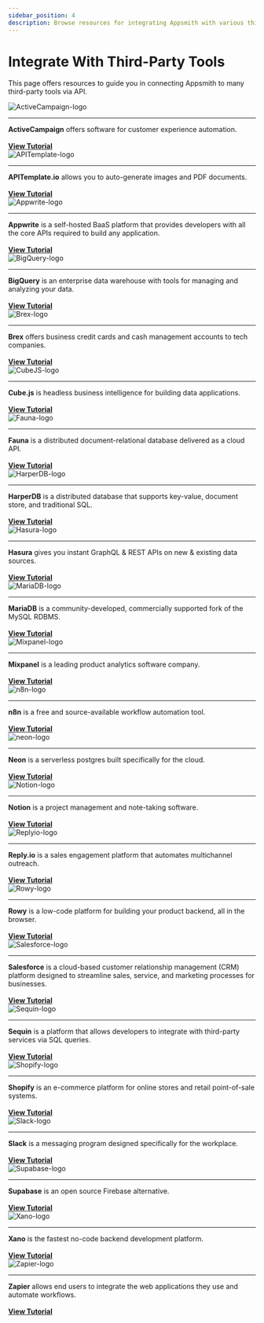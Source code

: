 ```yaml
---
sidebar_position: 4
description: Browse resources for integrating Appsmith with various third-party API datasources.
---
```


# Integrate With Third-Party Tools

This page offers resources to guide you in connecting Appsmith to many third-party tools via API.

<div className="containerGrid">
    <div className="containerColumnSampleApp columnGrid column-one" style={{padding:"20px"}}>
        <div className="containerCol">
            <img className="containerImage" src="/img/activecampaign_logo.jpeg" alt="ActiveCampaign-logo"/>
        </div> <hr/>
        <div className="containerDescription"><strong>ActiveCampaign</strong> offers software for customer experience automation.<br/><br/>  </div>
        <div className="containerTutorialLink"><a href="https://www.appsmith.com/blog/connecting-mixpanel-reply-io-and-activecampaign-using-appsmith-to-engage-with-your-users"><strong >View Tutorial </strong></a></div>
    </div>
    <div className="containerColumnSampleApp columnGrid column-two" style={{padding:"20px"}}>
        <div className="containerCol">
            <img className="containerImage" src="/img/apitemplate-logo.png" alt="APITemplate-logo"/>
        </div> <hr/>
        <div className="containerDescription"><strong>APITemplate.io</strong> allows you to auto-generate images and PDF documents.<br/><br/> </div>
         <div className="containerTutorialLink"><a href="https://www.appsmith.com/blog/build-a-tool-to-generate-pdf-files-with-apitemplate-and-n8n"><strong>View Tutorial</strong> </a></div>
    </div>
    <div className="containerColumnSampleApp columnGrid column-three" style={{padding:"20px"}}>
        <div className="containerCol">
            <img className="containerImage" src="/img/appwrite-logo_DGkbk_MxO.png" alt="Appwrite-logo"/>
        </div> <hr/>
        <div className="containerDescription"><strong>Appwrite</strong> is a self-hosted BaaS platform that provides developers with all the  core APIs required to build any application.<br/><br/></div>
         <div className="containerTutorialLink"><a href="https://www.youtube.com/watch?v=uENmCvSusMI"><strong>View Tutorial</strong></a> </div>
    </div>
</div>

<div className="containerGrid">
    <div className="containerColumnSampleApp columnGrid column-one" style={{padding:"20px"}}>
        <div className="containerCol">
            <img className="containerImage" src="/img/bigquery-logo.png" alt="BigQuery-logo"/>
        </div> <hr/>
        <div className="containerDescription"><strong>BigQuery</strong> is an enterprise data warehouse with tools for managing and analyzing your data.<br/><br/>  </div>
        <div className="containerTutorialLink"><a href="https://www.appsmith.com/blog/integrate-bigquery"><strong >View Tutorial </strong></a></div>
    </div>
    <div className="containerColumnSampleApp columnGrid column-two" style={{padding:"20px"}}>
        <div className="containerCol">
            <img className="containerImage" src="/img/brex-logo_CNZYG94J4.png" alt="Brex-logo"/>
        </div> <hr/>
        <div className="containerDescription"><strong>Brex</strong> offers business credit cards and cash management accounts to tech companies.<br/><br/>  </div>
        <div className="containerTutorialLink"><a href="https://www.youtube.com/watch?v=3WSLex6f3yM"><strong >View Tutorial </strong></a></div>
    </div>
    <div className="containerColumnSampleApp columnGrid column-three" style={{padding:"20px"}}>
        <div className="containerCol">
            <img className="containerImage" src="/img/cube-logo_S50__hLNq.jpeg" alt="CubeJS-logo"/>
        </div> <hr/>
        <div className="containerDescription"><strong>Cube.js</strong> is headless business intelligence for building data applications. <br/><br/> </div>
         <div className="containerTutorialLink"><a href="https://www.appsmith.com/blog/building-an-appsmith-dashboard-with-cube"><strong>View Tutorial</strong> </a></div>
    </div>
</div>

<div className="containerGrid">
    <div className="containerColumnSampleApp columnGrid column-one" style={{padding:"20px"}}>
        <div className="containerCol">
            <img className="containerImage" src="/img/fauna-logo_jSlqC25LH.jpeg" alt="Fauna-logo"/>
        </div> <hr/>
        <div className="containerDescription"><strong>Fauna</strong> is a distributed document-relational database delivered as a cloud API.<br/><br/></div>
         <div className="containerTutorialLink"><a href="https://www.youtube.com/watch?v=RQraazjdcac"><strong>View Tutorial</strong></a> </div>
    </div>
    <div className="containerColumnSampleApp columnGrid column-two" style={{padding:"20px"}}>
        <div className="containerCol">
            <img className="containerImage" src="/img/HarperDB-Logo_GLE5XlPJ6.png" alt="HarperDB-logo"/>
        </div> <hr/>
        <div className="containerDescription"><strong>HarperDB</strong> is a distributed database that supports key-value, document store, and traditional SQL.<br/><br/>  </div>
        <div className="containerTutorialLink"><a href="https://www.appsmith.com/blog/building-an-inventory-management-tool-using-harperdb"><strong >View Tutorial </strong></a></div>
    </div>
    <div className="containerColumnSampleApp columnGrid column-three" style={{padding:"20px"}}>
        <div className="containerCol">
            <img className="containerImage" src="/img/hasura-logo_T6L3JlHSt.png" alt="Hasura-logo"/>
        </div> <hr/>
        <div className="containerDescription"><strong>Hasura</strong> gives you instant GraphQL &#x26; REST APIs on new &#x26; existing data sources. <br/><br/> </div>
         <div className="containerTutorialLink"><a href="https://www.appsmith.com/blog/e-commerce-order-management-dashboard-with-hasura-and-graphql"><strong>View Tutorial</strong> </a></div>
    </div>
</div>

<div className="containerGrid">
    <div className="containerColumnSampleApp columnGrid column-one" style={{padding:"20px"}}>
        <div className="containerCol">
            <img className="containerImage" src="/img/MariaDB-logo_kP1myud8_.png" alt="MariaDB-logo"/>
        </div> <hr/>
        <div className="containerDescription"><strong>MariaDB</strong> is a community-developed, commercially supported fork of the MySQL RDBMS.<br/><br/></div>
         <div className="containerTutorialLink"><a href="https://www.youtube.com/watch?v=2DfCLf5ELN8"><strong>View Tutorial</strong></a> </div>
    </div>
    <div className="containerColumnSampleApp columnGrid column-two" style={{padding:"20px"}}>
        <div className="containerCol">
            <img className="containerImage" src="/img/mixpanel-logo_nLTAstL7N.jpeg" alt="Mixpanel-logo"/>
        </div> <hr/>
        <div className="containerDescription"><strong>Mixpanel</strong> is a leading product analytics software company.<br/><br/>  </div>
        <div className="containerTutorialLink"><a href="https://www.appsmith.com/blog/connecting-mixpanel-reply-io-and-activecampaign-using-appsmith-to-engage-with-your-users"><strong >View Tutorial </strong></a></div>
    </div>
    <div className="containerColumnSampleApp columnGrid column-three" style={{padding:"20px"}}>
        <div className="containerCol">
            <img className="containerImage" src="/img/n8n-logo_8BFnDWE3s.png" alt="n8n-logo"/>
        </div> <hr/>
        <div className="containerDescription"><strong>n8n</strong> is a free and source-available workflow automation tool. <br/><br/> </div>
         <div className="containerTutorialLink"><a href="https://www.appsmith.com/blog/building-an-employee-survey-dashboard-with-supabase-and-n8n"><strong>View Tutorial</strong> </a></div>
    </div>
</div>

<div className="containerGrid">
    <div className="containerColumnSampleApp columnGrid column-one" style={{padding:"20px"}}>
        <div className="containerCol">
            <img className="containerImage" src="/img/neon.png" alt="neon-logo"/>
        </div> <hr/>
        <div className="containerDescription"><strong>Neon</strong> is a serverless postgres built specifically for the cloud. <br/><br/> </div>
         <div className="containerTutorialLink"><a href="https://community.appsmith.com/tutorial/build-powerful-and-scalable-tools-appsmith-and-neon"><strong>View Tutorial</strong> </a></div>
    </div>
    <div className="containerColumnSampleApp columnGrid column-two" style={{padding:"20px"}}>
        <div className="containerCol">
            <img className="containerImage" src="/img/notion-logo_nw3DY5mWz.png" alt="Notion-logo"/>
        </div> <hr/>
        <div className="containerDescription"><strong>Notion</strong> is a project management and note-taking software.<br/><br/></div>
         <div className="containerTutorialLink"><a href="https://www.appsmith.com/blog/using-the-notion-api-to-build-a-content-management-system"><strong>View Tutorial</strong></a> </div>
    </div>
    <div className="containerColumnSampleApp columnGrid column-three" style={{padding:"20px"}}>
        <div className="containerCol">
            <img className="containerImage" src="/img/replyto-logo_6yaZHFIeU.jpeg" alt="Replyio-logo"/>
        </div> <hr/>
        <div className="containerDescription"><strong>Reply.io</strong> is a sales engagement platform that automates multichannel outreach.<br/><br/>  </div>
        <div className="containerTutorialLink"><a href="https://www.appsmith.com/blog/connecting-mixpanel-reply-io-and-activecampaign-using-appsmith-to-engage-with-your-users"><strong >View Tutorial </strong></a></div>
    </div>
</div>

<div className="containerGrid">
    <div className="containerColumnSampleApp columnGrid column-one" style={{padding:"20px"}}>
        <div className="containerCol">
            <img className="containerImage" src="/img/rowy-logo_pkqwXawrdl.png" alt="Rowy-logo"/>
        </div> <hr/>
        <div className="containerDescription"><strong>Rowy</strong> is a low-code platform for building your product backend, all in the browser. <br/><br/> </div>
         <div className="containerTutorialLink"><a href="https://www.youtube.com/watch?v=m-vSQRrar8A"><strong>View Tutorial</strong> </a></div>
    </div>
    <div className="containerColumnSampleApp columnGrid column-two" style={{padding:"20px"}}>
        <div className="containerCol">
            <img className="containerImage" src="/img/Salesforce-logo.png" alt="Salesforce-logo"/>
        </div> <hr/>
        <div className="containerDescription"><strong>Salesforce</strong> is a cloud-based customer relationship management (CRM) platform designed to streamline sales, service, and marketing processes for businesses. <br/><br/> </div>
         <div className="containerTutorialLink"><a href="https://community.appsmith.com/tutorial/how-integrate-salesforce-oauth2-appsmith"><strong>View Tutorial</strong> </a></div>
    </div>
     <div className="containerColumnSampleApp columnGrid column-three" style={{padding:"20px"}}>
        <div className="containerCol">
            <img className="containerImage" src="/img/sequin-logo.png" alt="Sequin-logo"/>
        </div> <hr/>
        <div className="containerDescription"><strong>Sequin</strong> is a platform that allows developers to integrate with third-party services via SQL queries. <br/><br/> </div>
         <div className="containerTutorialLink"><a href="https://docs.sequin.io/guides/appsmith"><strong>View Tutorial</strong> </a></div>
    </div>
</div>

<div className="containerGrid">
    <div className="containerColumnSampleApp columnGrid column-one" style={{padding:"20px"}}>
        <div className="containerCol">
            <img className="containerImage" src="/img/shopify-logo_3YbQ78SX7.png" alt="Shopify-logo"/>
        </div> <hr/>
        <div className="containerDescription"><strong>Shopify</strong> is an e-commerce platform for online stores and retail point-of-sale systems.<br/><br/></div>
         <div className="containerTutorialLink"><a href="https://www.appsmith.com/blog/building-a-shopify-admin-panel-a-step-by-step-guide"><strong>View Tutorial</strong></a> </div>
    </div>
    <div className="containerColumnSampleApp columnGrid column-two" style={{padding:"20px"}}>
        <div className="containerCol">
            <img className="containerImage" src="/img/Slack-logo.png" alt="Slack-logo"/>
        </div> <hr/>
        <div className="containerDescription"><strong>Slack</strong> is a messaging program designed specifically for the workplace.<br/><br/>  </div>
        <div className="containerTutorialLink"><a href="https://www.appsmith.com/blog/building-a-daily-standup-application-in-30-minutes"><strong >View Tutorial </strong></a></div>
    </div>
     <div className="containerColumnSampleApp columnGrid column-three" style={{padding:"20px"}}>
        <div className="containerCol">
            <img className="containerImage" src="/img/supabase-logo_JCWmwonfL.png" alt="Supabase-logo"/>
        </div> <hr/>
        <div className="containerDescription"><strong>Supabase</strong> is an open source Firebase alternative. <br/><br/> </div>
         <div className="containerTutorialLink"><a href="https://www.appsmith.com/blog/build-an-equipment-checkout-app-for-the-admin-team-at-your-company"><strong>View Tutorial</strong></a></div>
    </div>
</div>
<div className="containerGrid">
     <div className="containerColumnSampleApp columnGrid column-one">
        <div className="containerCol">
            <img className="containerImage" src="/img/xano-logo_nnco8rx_b.png" alt="Xano-logo"/>
        </div> <hr/>
        <div className="containerDescription"><strong>Xano</strong> is the fastest no-code backend development platform.<br/><br/></div>
         <div className="containerTutorialLink"><a href="https://www.appsmith.com/blog/adding-social-authentication"><strong>View Tutorial</strong></a> </div>
    </div>
    <div className="containerColumnSampleApp columnGrid column-two">
        <div className="containerCol">
            <img className="containerImage" src="/img/zapier-logo_odZ9wZQ3vY.jpeg" alt="Zapier-logo"/>
        </div> <hr/>
        <div className="containerDescription"><strong>Zapier</strong> allows end users to integrate the web applications they use and automate workflows.<br/><br/>  </div>
        <div className="containerTutorialLink"><a href="https://www.appsmith.com/blog/want-to-automate-your-apps-use-zapier-to-connect-specialized-platforms"><strong >View Tutorial </strong></a></div>
    </div>
    <div className="columnGrid column-three">
    </div>
</div>
